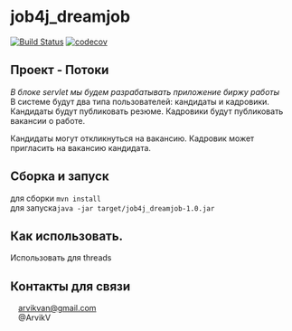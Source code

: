 # job4j_dreamjob
[![Build Status](https://app.travis-ci.com/ArvikVan/job4j_dreamjob.svg?branch=main)](https://app.travis-ci.com/ArvikVan/job4j_dreamjob)
[![codecov](https://codecov.io/gh/ArvikVan/job4j_dreamjob/branch/main/graph/badge.svg?token=th7L9BE9TS)](https://codecov.io/gh/ArvikVan/job4j_dreamjob)

## Проект - Потоки<br>
_В блоке servlet мы будем разрабатывать приложение биржу работы_
<br>В системе будут два типа пользователей: кандидаты и кадровики. Кандидаты будут публиковать резюме. Кадровики будут публиковать вакансии о работе.

Кандидаты могут откликнуться на вакансию. Кадровик может пригласить на вакансию кандидата.
## Сборка и запуск<br>
для сборки `mvn install`<br>
для запуска`java -jar target/job4j_dreamjob-1.0.jar`

## Как использовать.<br>
Использовать для threads

## Контакты для связи<br>
<img src="https://img.icons8.com/clouds/100/000000/gmail-new.png" width="10"/> arvikvan@gmail.com<br>
<img src="https://img.icons8.com/color/100/000000/telegram-app--v2.png" width="10"/> @ArvikV

